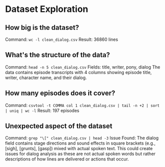 # Dataset Exploration

## How big is the dataset?
Command: `wc -l clean_dialog.csv`
Result: 36860 lines

## What's the structure of the data?
Command: `head -n 5 clean_dialog.csv`
Fields: title, writer, pony, dialog
The data contains episode transcripts with 4 columns showing episode title, writer, character name, and their dialog.

## How many episodes does it cover?
Command: `csvtool -t COMMA col 1 clean_dialog.csv | tail -n +2 | sort | uniq | wc -l`
Result: 197 episodes

## Unexpected aspect of the dataset
Command: `grep "\[" clean_dialog.csv | head -3`
Issue Found: The dialog field contains stage directions and sound effects in square brackets (e.g., [sigh], [grunts], [gasp]) mixed with actual spoken text. This could create issues for dialog analysis as these are not actual spoken words but rather descriptions of how lines are delivered or actions that occur.
